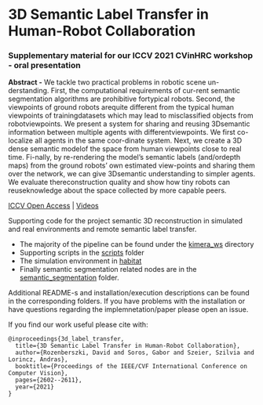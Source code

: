 # 3D Semantic Label Transfer in Human-Robot Collaboration
### Supplementary material for our ICCV 2021 CVinHRC workshop - oral presentation

**Abstract -** We  tackle  two  practical  problems  in  robotic  scene  un-derstanding.  First, the computational requirements of cur-rent semantic segmentation algorithms are prohibitive fortypical robots. Second, the viewpoints of ground robots arequite different from the typical human viewpoints of trainingdatasets which may lead to misclassified objects from robotviewpoints. We present a system for sharing and reusing 3Dsemantic information between multiple agents with differentviewpoints. We first co-localize all agents in the same coor-dinate system.  Next, we create a 3D dense semantic modelof the space from human viewpoints close to real time.  Fi-nally, by re-rendering the model’s semantic labels (and/ordepth maps) from the ground robots’ own estimated view-points and sharing them over the network, we can give 3Dsemantic understanding to simpler agents. We evaluate thereconstruction quality and show how tiny robots can reuseknowledge about the space collected by more capable peers.

[ICCV Open Access](https://openaccess.thecvf.com/content/ICCV2021W/CVinHRC/papers/Rozenberszki_3D_Semantic_Label_Transfer_in_Human-Robot_Collaboration_ICCVW_2021_paper.pdf) | [Videos](https://youtube.com/playlist?list=PLkDXKdUTX9GPjOI4yg7y5xhLEO53JQhze)

Supporting code for the project semantic 3D reconstruction in simulated and real environments and remote semantic label transfer.

- The majority of the pipeline can be found under the [kimera_ws](https://github.com/RozDavid/semantic_mapping/tree/master/kimera_ws) directory
- Supporting scripts in the [scripts](https://github.com/RozDavid/semantic_mapping/tree/master/scripts) folder
- The simulation environment in [habitat](https://github.com/RozDavid/semantic_mapping/tree/master/habitat) 
- Finally semantic segmentation related nodes are in the [semantic_segmentation](https://github.com/RozDavid/semantic_mapping/tree/master/semantic_segmentation) folder.

Additional README-s and installation/execution descriptions can be found in the corresponding folders. 
If you have problems with the installation or have questions regarding the implemnetation/paper please open an issue. 

If you find our work useful please cite with: 

```text
@inproceedings{3d_label_transfer,
  title={3D Semantic Label Transfer in Human-Robot Collaboration},
  author={Rozenberszki, David and Soros, Gabor and Szeier, Szilvia and Lorincz, Andras},
  booktitle={Proceedings of the IEEE/CVF International Conference on Computer Vision},
  pages={2602--2611},
  year={2021}
}
```

